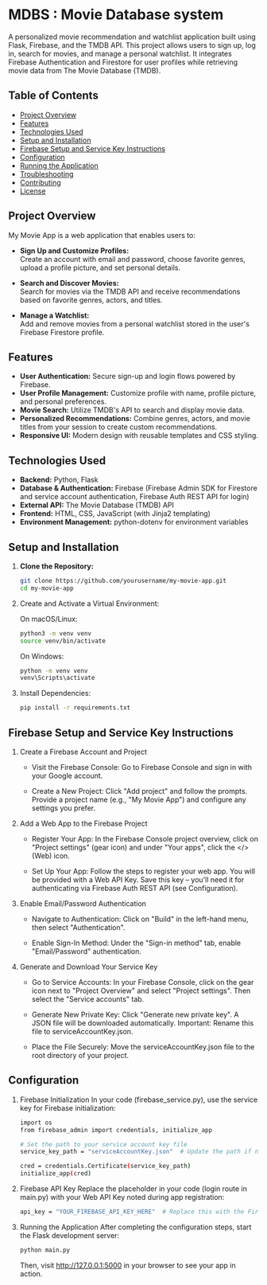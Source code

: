 # MDBS : Movie Database system

A personalized movie recommendation and watchlist application built using Flask, Firebase, and the TMDB API. This project allows users to sign up, log in, search for movies, and manage a personal watchlist. It integrates Firebase Authentication and Firestore for user profiles while retrieving movie data from The Movie Database (TMDB).

## Table of Contents

- [Project Overview](#project-overview)
- [Features](#features)
- [Technologies Used](#technologies-used)
- [Setup and Installation](#setup-and-installation)
- [Firebase Setup and Service Key Instructions](#firebase-setup-and-service-key-instructions)
- [Configuration](#configuration)
- [Running the Application](#running-the-application)
- [Troubleshooting](#troubleshooting)
- [Contributing](#contributing)
- [License](#license)

## Project Overview

My Movie App is a web application that enables users to:

- **Sign Up and Customize Profiles:**  
  Create an account with email and password, choose favorite genres, upload a profile picture, and set personal details.
  
- **Search and Discover Movies:**  
  Search for movies via the TMDB API and receive recommendations based on favorite genres, actors, and titles.
  
- **Manage a Watchlist:**  
  Add and remove movies from a personal watchlist stored in the user's Firebase Firestore profile.

## Features

- **User Authentication:** Secure sign-up and login flows powered by Firebase.
- **User Profile Management:** Customize profile with name, profile picture, and personal preferences.
- **Movie Search:** Utilize TMDB's API to search and display movie data.
- **Personalized Recommendations:** Combine genres, actors, and movie titles from your session to create custom recommendations.
- **Responsive UI:** Modern design with reusable templates and CSS styling.

## Technologies Used

- **Backend:** Python, Flask
- **Database & Authentication:** Firebase (Firebase Admin SDK for Firestore and service account authentication, Firebase Auth REST API for login)
- **External API:** The Movie Database (TMDB) API
- **Frontend:** HTML, CSS, JavaScript (with Jinja2 templating)
- **Environment Management:** python-dotenv for environment variables

## Setup and Installation

1. **Clone the Repository:**

   ```bash
   git clone https://github.com/yourusername/my-movie-app.git
   cd my-movie-app
   ```
2. Create and Activate a Virtual Environment:

    On macOS/Linux:
   
    ```bash
    python3 -m venv venv
    source venv/bin/activate
    ```
    On Windows:
   
   ```bash
   python -m venv venv
   venv\Scripts\activate
   ```
4. Install Dependencies:

   ```bash
   pip install -r requirements.txt
   ```
   
## Firebase Setup and Service Key Instructions

1. Create a Firebase Account and Project
   - Visit the Firebase Console:
     Go to Firebase Console and sign in with your Google account.

   - Create a New Project:
     Click "Add project" and follow the prompts. Provide a project name (e.g., "My Movie App") and configure any settings you prefer.

2. Add a Web App to the Firebase Project
   - Register Your App:
     In the Firebase Console project overview, click on "Project settings" (gear icon) and under "Your apps", click the </> (Web) icon.

   - Set Up Your App:
     Follow the steps to register your web app. You will be provided with a Web API Key. Save this key – you'll need it for authenticating via Firebase Auth REST API (see Configuration).

3. Enable Email/Password Authentication
   - Navigate to Authentication:
     Click on "Build" in the left-hand menu, then select "Authentication".

   - Enable Sign-In Method:
     Under the "Sign-in method" tab, enable "Email/Password" authentication.

4. Generate and Download Your Service Key
   - Go to Service Accounts:
     In your Firebase Console, click on the gear icon next to "Project Overview" and select "Project settings". Then select the "Service accounts" tab.

   - Generate New Private Key:
     Click "Generate new private key". A JSON file will be downloaded automatically.
     Important: Rename this file to serviceAccountKey.json.

   - Place the File Securely:
     Move the serviceAccountKey.json file to the root directory of your project.
     
## Configuration

1. Firebase Initialization
   In your code (firebase_service.py), use the service key for Firebase initialization:

   ```bash
   import os
   from firebase_admin import credentials, initialize_app

   # Set the path to your service account key file
   service_key_path = "serviceAccountKey.json"  # Update the path if needed

   cred = credentials.Certificate(service_key_path)
   initialize_app(cred)
   ```
2. Firebase API Key
   Replace the placeholder in your code (login route in main.py) with your Web API Key noted during app registration:
   
   ```bash
   api_key = "YOUR_FIREBASE_API_KEY_HERE"  # Replace this with the Firebase Web API Key
   ```
3. Running the Application
   After completing the configuration steps, start the Flask development server:

   ```bash
   python main.py
   ```
   Then, visit http://127.0.0.1:5000 in your browser to see your app in action.
   
   
